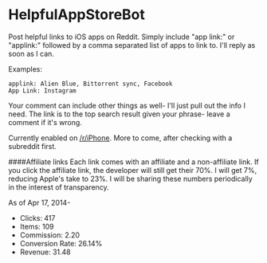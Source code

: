 HelpfulAppStoreBot
==================

Post helpful links to iOS apps on Reddit. Simply include "app link:" or "applink:" followed by a comma separated list of apps to link to. I'll reply as soon as I can.

Examples: 
```
applink: Alien Blue, Bittorrent sync, Facebook
App Link: Instagram
```
Your comment can include other things as well- I'll just pull out the info I need. The link is to the top search result given your phrase- leave a comment if it's wrong.

Currently enabled on [/r/iPhone](http://reddit.com/r/iPhone). More to come, after checking with a subreddit first.

####Affiliate links
Each link comes with an affiliate and a non-affiliate link. If you click the affiliate link, the developer will still get their 70%. I will get 7%, reducing Apple's take to 23%. I will be sharing these numbers periodically in the interest of transparency.

As of Apr 17, 2014-
* Clicks: 417
* Items: 109
* Commission: 2.20
* Conversion Rate: 26.14%
* Revenue: 31.48